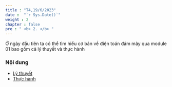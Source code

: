 ```yaml
---
title : "T4,19/6/2023"
date :  "`r Sys.Date()`" 
weight : 2 
chapter : false
pre : " <b> 2. </b> "
---
```


Ở ngày đầu tiên ta có thể tìm hiểu cơ bản về điện toán đám mây qua module 01 bao gồm cả lý thuyết và thực hành
### Nội dung
- [Lý thuyết](2.1-theory/)
- [Thực hành](2.2-practice/)

  
